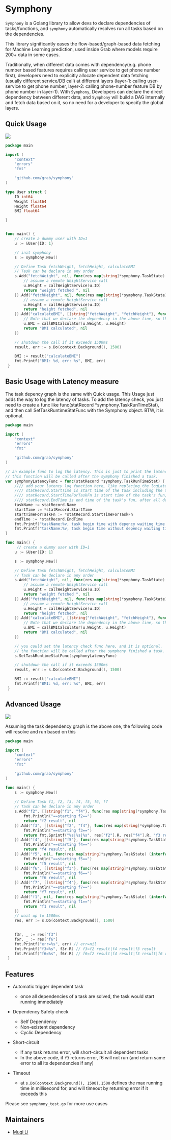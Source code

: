 # Symphony
`Symphony` is a Golang library to allow devs to declare dependencies of tasks/functions, 
and `symphony` automatically resolves run all tasks based on the dependencies.

This library significantly eases the flow-based/graph-based data fetching for Machine Learning prediction, used inside Grab where models require 200+ data in some cases. 

Traditionally, when different data comes with dependency(e.g. phone number based features requires calling user service to get phone number first), developers need to explicitly allocate dependent data fetching (usually different service/DB call) at different layers (layer-1: calling user-service to get phone number, layer-2: calling phone-number feature DB by phone number in layer-1). With `Symphony`, Developers can declare the direct dependency between different data, and `Symphony` will build a DAG internally and fetch data based on it, so no need for a developer to specify the global layers.


## Quick Usage
![](https://user-images.githubusercontent.com/1205083/120143502-cbd70b80-c212-11eb-997d-76ea694b01cc.png)



```go
package main

import (
    "context"
    "errors"
    "fmt"

    "github.com/grab/symphony"
)

type User struct {
    ID int64
    Weight float64
    Height float64
    BMI float64

}


func main() {
    // create a dummy user with ID=1
    u := &User{ID: 1}

    // init symphony
    s := symphony.New()

    // Define Task fetchWeight, fetchHeight, calculateBMI
    // Task can be declare in any order
    s.Add("fetchWeight", nil, func(res map[string]*symphony.TaskState) (interface{}, error)){
        // assume a remote WeightService call  
        u.Weight = callWeightService(u.ID)
        return "weight fetched ", nil
    }).Add("fetchHeight", nil, func(res map[string]*symphony.TaskState) (interface{}, error){
        // assume a remote HeightService call  
        u.Height = callHeightService(u.ID)
        return "height fetched", nil
    }).Add("calculateBMI", []string{"fetchWeight", "fetchHeight"}, func(res map[string]*symphony.TaskState) (interface{}, error) {
        // Note that we declare the dependency in the above line, so this block will be called only after fetchWeight and fetchHeight tasks are done
        u.BMI = callBMICalculator(u.Weight, u.Height)
        return "BMI calculated", nil
    })

    // shutdown the call if it exceeds 1500ms 
    result, err := s.Do(context.Background(), 1500)

    BMI := result["calculateBMI"]
    fmt.Printf("BMI: %d, err: %s", BMI, err)
 }
```

## Basic Usage with Latency measure
The task depency graph is the same with Quick usage. This Usage just adds the way to log the latency of tasks.
To add the latency check, you just need to create a func like func(statRecord *symphony.TaskRunTimeStat), and then call SetTaskRuntimeStatFunc with the Symphony object. BTW, it is optional.


```go
package main

import (
    "context"
    "errors"
    "fmt"

    "github.com/grab/symphony"
)

// an example func to log the latency. This is just to print the latency in console, but you can call other log utils too.
// this function will be called after the symphony finished a task.
var symphonyLatencyFunc = func(statRecord *symphony.TaskRunTimeStat) {
    //// add your latency log function here, like replacing the logLatency to the method your system supported.
    //// statRecord.StartTime is start time of the task including the time to wait all dependents finishing.
    //// statRecord.StartTimeForTaskFn is start time of the task's fun, after all dependencies finish.
    //// statRecord.EndTime is end time of the task's fun, after all dependencies finish.
    taskName := statRecord.Name
    startTime := *statRecord.StartTime
    startTimeForTaskFn := *statRecord.StartTimeForTaskFn
    endTime := *statRecord.EndTime
    fmt.Printf("taskName:%v, task begin time with depency waiting time: %v, end time: %v, latency: %v\n", taskName, startTime, endTime, endTime.Sub(startTime).Milliseconds())
    fmt.Printf("taskName:%v, task begin time without depency waiting time: %v, end time: %v, latency: %v\n", taskName, startTimeForTaskFn, endTime, endTime.Sub(startTimeForTaskFn).Milliseconds())
}

func main() {
     // create a dummy user with ID=1
    u := &User{ID: 1}

    s := symphony.New()

    // Define Task fetchWeight, fetchHeight, calculateBMI
    // Task can be declare in any order
    s.Add("fetchWeight", nil, func(res map[string]*symphony.TaskState) (interface{}, error)){
        // assume a remote WeightService call  
        u.Weight = callWeightService(u.ID)
        return "weight fetched ", nil
    }).Add("fetchHeight", nil, func(res map[string]*symphony.TaskState) (interface{}, error){
        // assume a remote HeightService call  
        u.Height = callHeightService(u.ID)
        return "height fetched", nil
    }).Add("calculateBMI", []string{"fetchWeight", "fetchHeight"}, func(res map[string]*symphony.TaskState) (interface{}, error) {
        // Note that we declare the dependency in the above line, so this block will be called only after fetchWeight and fetchHeight tasks are done
        u.BMI = callBMICalculator(u.Weight, u.Height)
        return "BMI calculated", nil
    })

    // you could set the latency check func here, and it is optional.
    // the function will be called after the symphony finished a task.
    s.SetTaskRuntimeStatFunc(symphonyLatencyFunc)

    // shutdown the call if it exceeds 1500ms 
    result, err := s.Do(context.Background(), 1500)

    BMI := result["calculateBMI"]
    fmt.Printf("BMI: %d, err: %s", BMI, err)
 }
```

## Advanced Usage
![](https://user-images.githubusercontent.com/1205083/120151745-37bf7100-c21f-11eb-91c7-6d19f28c501b.png)

Assuming the task dependency graph is the above one, 
the following code will resolve and run based on this


```go
package main

import (
    "context"
    "errors"
    "fmt"

    "github.com/grab/symphony"
)

func main() {
    s := symphony.New()
    
    // Define Task f1, f2, f3, f4, f5, f6, f7
    // Task can be declare in any order
    s.Add("f2", []string{"f1", "f4"}, func(res map[string]*symphony.TaskState) (interface{}, error) {
        fmt.Println("==starting f2==")
        return "f2 result", nil
    }).Add("f3", []string{"f2", "f4"}, func(res map[string]*symphony.TaskState) (interface{}, error) {
        fmt.Println("==starting f3==")
        return fmt.Sprintf("%s|%s|%s", res["f2"].R, res["f4"].R, "f3 result"), nil
    }).Add("f4", []string{"f5"}, func(res map[string]*symphony.TaskState) (interface{}, error) {
        fmt.Println("==starting f4==")
        return "f4 result", nil
    }).Add("f5", nil, func(res map[string]*symphony.TaskState) (interface{}, error) {
        fmt.Println("==starting f5==")
        return "f5 result", nil
    }).Add("f6", []string{"f3"}, func(res map[string]*symphony.TaskState) (interface{}, error) {
        fmt.Println("==starting f6==")
        return "f6 result", nil
    }).Add("f7", []string{"f4"}, func(res map[string]*symphony.TaskState) (interface{}, error) {
        fmt.Println("==starting f7==")
        return "f7 result", nil
    }).Add("f1", nil, func(res map[string]*symphony.TaskState) (interface{}, error) {
        fmt.Println("==starting f1==")
        return "f1 result", nil
    })
    // wait up to 1500ms
    res, err := s.Do(context.Background(), 1500)
    

    f3r, _ := res["f3"]
    f6r, _ := res["f6"]
    fmt.Printf("err=%s", err) // err=nil
    fmt.Printf("f3=%s", f3r.R) // f3=f2 result|f4 result|f3 result
    fmt.Printf("f6=%s", f6r.R) // f6=f2 result|f4 result|f3 result|f6 result
 }
```
## Features
+ Automatic trigger dependent task
  + once all dependencies of a task are solved, the task would start running immediately
  
+ Dependency Safety check
  + Self Dependency
  + Non-existent dependency
  + Cyclic Dependency
  
+ Short-circuit
  + If any task returns error, will short-circuit all dependent tasks
  + In the above code, if `f3` returns error, f6 will not run (and return same error to all its dependencies if any)
  
 + Timeout
   + at `s.Do(context.Background(), 1500)`, `1500` defines the max running time in millisecond for, and will timeout by returning error
   if it exceeds this
   
Please see `symphony_test.go` for more use cases

## Maintainers
* [Muqi Li](https://www.linkedin.com/in/muqili/)
